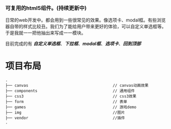 ### 可复用的html5组件。(持续更新中)

日常的web开发中。都会用到一些很常见的效果。像选项卡、modal框。有些浏览器自带的样式比较丑。我们为了能给用户带来更好的体验，可以自定义单选框等。于是我就一一把他抽出来写成一一模块。

目前完成的有 ***自定义单选框***、***下拉框***、***modal框***、***选项卡***、***回到顶部***

 
# 项目布局

```
.
├──	canvas                                     // canvas动画效果
├── components                                 // 通用组件
├── css3                                       // css3效果
├── form                                       // 表单
├── games                                      // 游戏demo
├── img                                        //图片
├── vendor                                     //插件
.

```